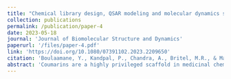 ```yaml
---
title: "Chemical library design, QSAR modeling and molecular dynamics simulations of naturally occurring coumarins as dual inhibitors of MAO-B and AChE"
collection: publications
permalink: /publication/paper-4
date: 2023-05-18
journal: 'Journal of Biomolecular Structure and Dynamics'
paperurl: '/files/paper-4.pdf'
link: 'https://doi.org/10.1080/07391102.2023.2209650'
citation: 'Boulaamane, Y., Kandpal, P., Chandra, A., Britel, M.R., & Maurady, A. Journal of Biomolecular Structure and Dynamics 2023'
abstract: 'Coumarins are a highly privileged scaffold in medicinal chemistry. It is present in many natural products and is reported to display various pharmacological properties. A large plethora of compounds based on the coumarin ring system have been synthesized and were found to possess biological activities such as anticonvulsant, antiviral, anti-inflammatory, antibacterial, antioxidant as well as neuroprotective properties. Despite the wide activity spectrum of coumarins, its naturally occurring derivatives are yet to be investigated in detail. In the current study, a chemical library was created to assemble all chemical information related to naturally occurring coumarins from the literature. Additionally, a multi-stage virtual screening combining QSAR modeling, molecular docking, and ADMET prediction was conducted against monoamine oxidase B and acetylcholinesterase, two relevant targets known for their neuroprotective properties and ‘disease-modifying’ potential in Parkinson’s and Alzheimer’s disease. Our findings revealed ten coumarin derivatives that may act as dual-target drugs against MAO-B and AChE. Two coumarin candidates were selected from the molecular docking study: CDB0738 and CDB0046 displayed favorable interactions for both proteins as well as suitable ADMET profiles. The stability of the selected coumarins was assessed through 100 ns molecular dynamics simulations which revealed promising stability through key molecular interactions for CDB0738 to act as dual inhibitor of MAO-B and AChE. However, experimental studies are necessary to evaluate the bioactivity of the proposed candidate. The current results may generate an increasing interest in bioprospecting naturally occurring coumarins as potential candidates against relevant macromolecular targets by encouraging virtual screening studies against our chemical library.'
---
```

